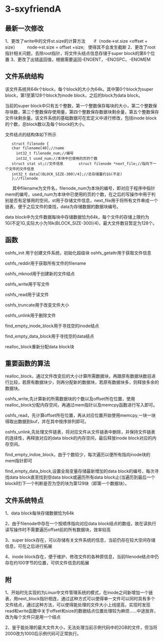 # 3-sxyfriendA

## 最新一次修改
1、更改了write中的文件st.size的计算方法
        if（node->st.size <offset + size）
        node->st.size = offset +size;
   使得其不会发生截断
2、更改了root指针相关问题，去除root指针，将文件头结点信息存储于super block的第6个位置
3、更改了出错返回值，根据需要返回-ENOENT，-ENOSPC，-ENOMEM

## 文件系统结构
该文件系统共64k个block，每个block的大小为64k。其中第0个block为super block，第1至第128个block为inode block，之后的block为data block。

当前的super block中只有五个整数，第一个整数保存每块的大小，第二个整数保存块数，第三个整数保存使用量，第四个整数保存数据块剩余量，第五个整数保存文件块剩余量。该文件系统的基础数据可在宏定义中进行修改，包括inode block的个数，总block数以及每个block的大小。

文件结点的结构体如下所示

       struct filenode {
       char filename[40];//name
	     int32_t filenode_num;//编号
	     int32_t used_num;//本块中已使用的页的个数 
       struct stat st;//文件信息       struct filenode *next_file;//指向下一个文件的文件信息
       int32_t data[(BLOCK_SIZE-300)/4];//总存储量约1G(不足)
       };//filenode 
      
其中filename为文件名，filenode_num为本块的编号，即对应于程序中指针mem的编号，used_num为本块中已使用的页的个数，在之后的写操作中用于判别是否有足够用的空间，st用于存储文件信息，next_file用于将所有文件串成一个链表，便于之后文件的查找，data为存储数据的数据块编号。

data block中为文件数据每块中存储数据恰为64k，每个文件的存储上限约为1G(不足1G,实际大小为16k(BLOCK_SIZE-300)/4)，最大文件数目暂定为128个。

## 函数

oshfs_init 用于创建文件系统，初始化超级块
oshfs_getattr用于获取文件信息

oshfs_reddir用于获取所有文件的filename

oshfs_mknod用于创建新的文件结点

oshfs_write用于写文件

oshfs_read用于读文件

oshfs_truncate用于改变文件大小

oshfs_unlink用于删除文件

find_empty_inode_block用于寻找空的inode结点

find_empty_data_block用于寻找空的data结点

realloc_block重新分配data block块

## 重要函数的算法
realloc_block，通过文件改变后的大小计算所需数据块，再跟原有数据块数目进行比较，若原有数据块少，则再分配新的数据块，若原有数据块多，则释放多余的数据块。

oshfs_write,先计算新的所需数据块的个数以及offset所在位置，使用realloc_block分配内存空间，再通过mem指针以及memcpy函数进行写入即可。

oshfs_read，先计算offset所在位置，再从对应位置开始使用memcpy,一块一块得取出数据到buf，并在其中按序排列即可。

oshfs_unlink,先处理文件链表，将对应文件从文件链表中删除，并保持文件链表的连续性，再释放对应的data block的内存空间，最后释放inode block对应的内存空间。

find_empty_indoe_block，由于个数较少，每次遍历以便所有指向inode块的mem指针即可

find_empty_data_block,设置全局变量存储最新增加的data block的编号，每次寻找data block直至找到空data block或遍历所有data block止(当遍历到最后一个block时)下一个判断是否为空的块为第129块（即第一个数据块）。

## 文件系统特点
1、data block每块存储数据恰为64k 

2、由于filenode中存在一个按顺序指向对应data block结点的数组，故在读执行读写操作时不需要遍历offset前的所有数据块，效率较高

3、super block存在，可以存储有关文件系统的信息，当前仍存在较大空间存储信息，可在之后进行拓展

4、inode block存在，便于维护、修改文件的各种原信息，当前filenode结点中仍存在约100字节的位置，可供文件信息的拓展

## 附
1、开始时先实现的为Linux中文件管理系统的模式，在inode之间新增加一个链表，用next_block指针相连，通过这种方式可以使得单一文件可以同时具有多个文件结点，通过这种方法，可以使得能处理的文件大小上线提高，实现时发现read和write函数中关于offset和size的数据结点位置处理较为麻烦……中途放弃，改为每个文件只是用一个结点

2、鉴于能处理的最大文件大小，无法处理当前示例代码中的2GB的文件，但当将2000改为1000后示例代码可正常执行。

